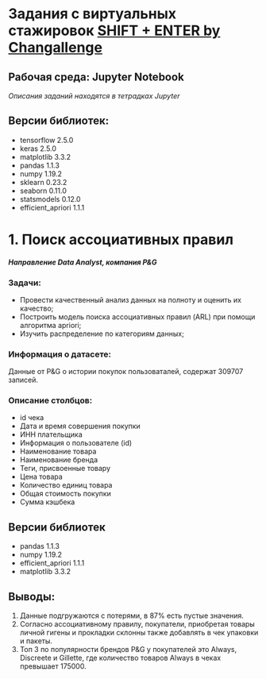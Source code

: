 # Задания с виртуальных стажировок [SHIFT + ENTER by Changallenge](https://shift.changellenge.com/tasks)

## Рабочая среда: Jupyter Notebook
 *Описания заданий находятся в тетрадках Jupyter*

## Версии библиотек:
* tensorflow 2.5.0
* keras 2.5.0
* matplotlib 3.3.2
* pandas 1.1.3
* numpy 1.19.2
* sklearn 0.23.2
* seaborn 0.11.0
* statsmodels 0.12.0
* efficient_apriori 1.1.1


# 1. Поиск ассоциативных правил  
  
#### *Направление Data Analyst, компания P&G*
  
### Задачи:  
* Провести качественный анализ данных на полноту и оценить их качество;  
* Построить модель поиска ассоциативных правил (ARL) при помощи алгоритма apriori;  
* Изучить распределение по категориям данных; 
  
### Информация о датасете: 
Данные от P&G о истории покупок пользоваталей, содержат 309707 записей.
  
### Описание столбцов: 
* id чека  
* Дата и время совершения покупки  
* ИНН плательщика  
* Информация о пользователе (id)  
* Наименование товара  
* Наименование бренда  
* Теги, присвоенные товару  
* Цена товара  
* Количество единиц товара  
* Общая стоимость покупки  
* Сумма кэшбека
  
## Версии библиотек  
* pandas 1.1.3  
* numpy 1.19.2  
* efficient_apriori 1.1.1  
* matplotlib 3.3.2

## Выводы: 
1. Данные подгружаются с потерями, в 87% есть пустые значения.  
2. Согласно ассоциативному правилу, покупатели, приобретая товары личной гигены и прокладки склонны также добавлять в чек упаковки и пакеты.  
3. Топ 3 по популярности брендов P&G у покупателей это Always, Discreete и Gillette, где количество товаров Always в чеках превышает 175000. 
